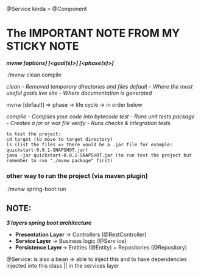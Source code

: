 @Service kinda = @Component

##

# The IMPORTANT NOTE FROM MY STICKY NOTE

***mvnw [options] [<goal(s)>] [<phase(s)>]***

./mvnw clean compile

*clean - Removed temporary directories and files
default - Where the most useful goals live
site - Where documentation is generated*

mvnw [default]
=> phase -> life cycle -> in order below

*compile - Compiles your code into bytecode
test - Runs unit tests
package - Creates a jar or war file
verify - Runs checks & integration tests*

```
to test the project:
cd target (to move to target directory)
ls (list the files => there would be a .jar file for example: quickstart-0.0.1-SNAPSHOT.jar)
java -jar quickstart-0.0.1-SNAPSHOT.jar (to run test the project but remember to run "./mvnw package" first)
```
### other way to run the project (via maven plugin)
./mvnw spring-boot:run


## NOTE:
***3 layers spring boot architecture***
 + **Presentation Layer** -> Controllers (@RestController)
 + **Service Layer** -> Business logic (@Serv ice)
 + **Persistence Layer**-> Entities (@Entity) + Repositories (@Repository)


@Service: is also a bean => able to inject this and to have dependencies injected into this class || in the services layer 
